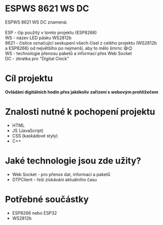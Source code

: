 # ESPWS 8621 WS DC
ESPWS 8621 WS DC znamená:
<br><br>
ESP - čip použitý v tomto projektu (ESP8266) <br>
WS - název LED pásku WS2812b <br>
8621 - čislice označující seskupení všech čísel z celého projektu (WS2812b a ESP8266) od největšího po nejmenší, aby to mělo šmrnc :smile::wink: <br>
WS - technologie přenosu paketů a informací přes Web Socket <br>
DC - zkratka pro "Digital Clock" <br>

# Cíl projektu
**Ovládání digitálních hodin přes jakékoliv zařízení s webovým prohlížečem**

# Znalosti nutné k pochopení projektu
- HTML
- JS (JavaScript)
- CSS (kaskádové styly)
- C++

# Jaké technologie jsou zde užity?
- Web Socket - pro přenos dat, informací a paketů
- DTPClient - řeší získávání aktuálního času

# Potřebné součástky
- ESP8266 nebo ESP32
- WS2812b
